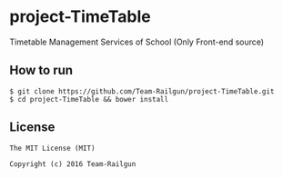 # project-TimeTable
Timetable Management Services of School (Only Front-end source)

## How to run
```console
$ git clone https://github.com/Team-Railgun/project-TimeTable.git
$ cd project-TimeTable && bower install
```
## License
```
The MIT License (MIT)

Copyright (c) 2016 Team-Railgun
```
